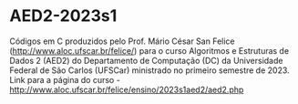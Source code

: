 # AED2-2023s1

Códigos em C produzidos pelo Prof. Mário César San Felice (http://www.aloc.ufscar.br/felice/) para o curso Algoritmos e Estruturas de Dados 2 (AED2) do Departamento de Computação (DC) da Universidade Federal de São Carlos (UFSCar) ministrado no primeiro semestre de 2023. Link para a página do curso - http://www.aloc.ufscar.br/felice/ensino/2023s1aed2/aed2.php
